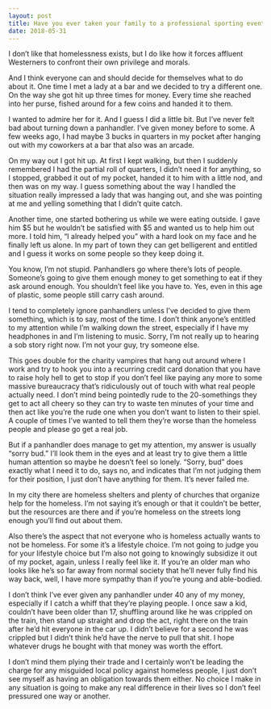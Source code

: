 ```yaml
---
layout: post
title: Have you ever taken your family to a professional sporting event that costs hundreds of dollars for a couple of hours of entertainment, but on the way, completely ignored a homeless person who was asking for money for a meal?
date: 2018-05-31
---
```


<p>I don’t like that homelessness exists, but I do like how it forces affluent Westerners to confront their own privilege and morals.</p><p>And I think everyone can and should decide for themselves what to do about it. One time I met a lady at a bar and we decided to try a different one. On the way she got hit up three times for money. Every time she reached into her purse, fished around for a few coins and handed it to them.</p><p>I wanted to admire her for it. And I guess I did a little bit. But I’ve never felt bad about turning down a panhandler. I’ve given money before to some. A few weeks ago, I had maybe 3 bucks in quarters in my pocket after hanging out with my coworkers at a bar that also was an arcade.</p><p>On my way out I got hit up. At first I kept walking, but then I suddenly remembered I had the partial roll of quarters, I didn’t need it for anything, so I stopped, grabbed it out of my pocket, handed it to him with a little nod, and then was on my way. I guess something about the way I handled the situation really impressed a lady that was hanging out, and she was pointing at me and yelling something that I didn’t quite catch.</p><p>Another time, one started bothering us while we were eating outside. I gave him $5 but he wouldn’t be satisfied with $5 and wanted us to help him out more. I told him, “I already helped you” with a hard look on my face and he finally left us alone. In my part of town they can get belligerent and entitled and I guess it works on some people so they keep doing it.</p><p>You know, I’m not stupid. Panhandlers go where there’s lots of people. Someone’s going to give them enough money to get something to eat if they ask around enough. You shouldn’t feel like you have to. Yes, even in this age of plastic, some people still carry cash around.</p><p>I tend to completely ignore panhandlers unless I’ve decided to give them something, which is to say, most of the time. I don’t think anyone’s entitled to my attention while I’m walking down the street, especially if I have my headphones in and I’m listening to music. Sorry, I’m not really up to hearing a sob story right now. I’m not your guy, try someone else.</p><p>This goes double for the charity vampires that hang out around where I work and try to hook you into a recurring credit card donation that you have to raise holy hell to get to stop if you don’t feel like paying any more to some massive bureaucracy that’s ridiculously out of touch with what real people actually need. I don’t mind being pointedly rude to the 20-somethings they get to act all cheery so they can try to waste ten minutes of your time and then act like you’re the rude one when you don’t want to listen to their spiel. A couple of times I’ve wanted to tell them they’re worse than the homeless people and please go get a real job.</p><p>But if a panhandler does manage to get my attention, my answer is usually “sorry bud.” I’ll look them in the eyes and at least try to give them a little human attention so maybe he doesn’t feel so lonely. “Sorry, bud” does exactly what I need it to do, says no, and indicates that I’m not judging them for their position, I just don’t have anything for them. It’s never failed me.</p><p>In my city there are homeless shelters and plenty of churches that organize help for the homeless. I’m not saying it’s enough or that it couldn’t be better, but the resources are there and if you’re homeless on the streets long enough you’ll find out about them.</p><p>Also there’s the aspect that not everyone who is homeless actually wants to not be homeless. For some it’s a lifestyle choice. I’m not going to judge you for your lifestyle choice but I’m also not going to knowingly subsidize it out of my pocket, again, unless I really feel like it. If you’re an older man who looks like he’s so far away from normal society that he’ll never fully find his way back, well, I have more sympathy than if you’re young and able-bodied.</p><p>I don’t think I’ve ever given any panhandler under 40 any of my money, especially if I catch a whiff that they’re playing people. I once saw a kid, couldn’t have been older than 17, shuffling around like he was crippled on the train, then stand up straight and drop the act, right there on the train after he’d hit everyone in the car up. I didn’t believe for a second he was crippled but I didn’t think he’d have the nerve to pull that shit. I hope whatever drugs he bought with that money was worth the effort.</p><p>I don’t mind them plying their trade and I certainly won’t be leading the charge for any misguided local policy against homeless people, I just don’t see myself as having an obligation towards them either. No choice I make in any situation is going to make any real difference in their lives so I don’t feel pressured one way or another.</p>
